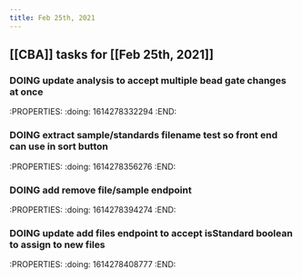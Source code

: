 ```yaml
---
title: Feb 25th, 2021
---
```


## [[CBA]] tasks for [[Feb 25th, 2021]]
### DOING update analysis to accept multiple bead gate changes at once
:PROPERTIES:
:doing: 1614278332294
:END:
### DOING extract sample/standards filename test so front end can use in sort button
:PROPERTIES:
:doing: 1614278356276
:END:
### DOING add remove file/sample endpoint
:PROPERTIES:
:doing: 1614278394274
:END:
### DOING update add files endpoint to accept isStandard boolean to assign to new files
:PROPERTIES:
:doing: 1614278408777
:END:
